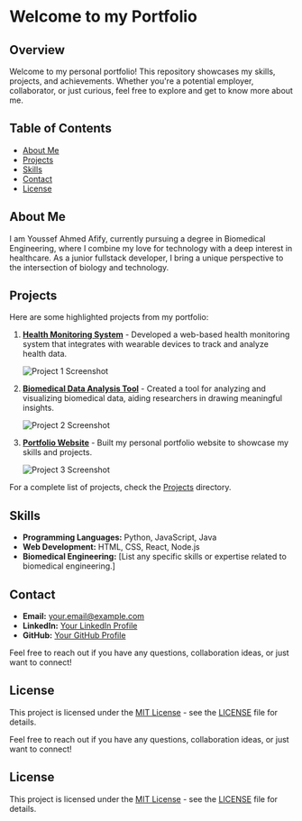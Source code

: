 # Welcome to my Portfolio

## Overview

Welcome to my personal portfolio! This repository showcases my skills, projects, and achievements. Whether you're a potential employer, collaborator, or just curious, feel free to explore and get to know more about me.

## Table of Contents

- [About Me](#about-me)
- [Projects](#projects)
- [Skills](#skills)
- [Contact](#contact)
- [License](#license)

## About Me

I am Youssef Ahmed Afify, currently pursuing a degree in Biomedical Engineering, where I combine my love for technology with a deep interest in healthcare. As a junior fullstack developer, I bring a unique perspective to the intersection of biology and technology.

## Projects

Here are some highlighted projects from my portfolio:

1. **[Health Monitoring System](link-to-project-1)** - Developed a web-based health monitoring system that integrates with wearable devices to track and analyze health data.

   ![Project 1 Screenshot](link-to-screenshot-1)

2. **[Biomedical Data Analysis Tool](link-to-project-2)** - Created a tool for analyzing and visualizing biomedical data, aiding researchers in drawing meaningful insights.

   ![Project 2 Screenshot](link-to-screenshot-2)

3. **[Portfolio Website](link-to-project-3)** - Built my personal portfolio website to showcase my skills and projects.

   ![Project 3 Screenshot](link-to-screenshot-3)

For a complete list of projects, check the [Projects](projects/) directory.

## Skills

- **Programming Languages:** Python, JavaScript, Java
- **Web Development:** HTML, CSS, React, Node.js
- **Biomedical Engineering:** [List any specific skills or expertise related to biomedical engineering.]

## Contact

- **Email:** [your.email@example.com](mailto:your.email@example.com)
- **LinkedIn:** [Your LinkedIn Profile](https://www.linkedin.com/in/yourusername/)
- **GitHub:** [Your GitHub Profile](https://github.com/yourusername)

Feel free to reach out if you have any questions, collaboration ideas, or just want to connect!

## License

This project is licensed under the [MIT License](LICENSE) - see the [LICENSE](LICENSE) file for details.

Feel free to reach out if you have any questions, collaboration ideas, or just want to connect!

## License

This project is licensed under the [MIT License](LICENSE) - see the [LICENSE](LICENSE) file for details.
